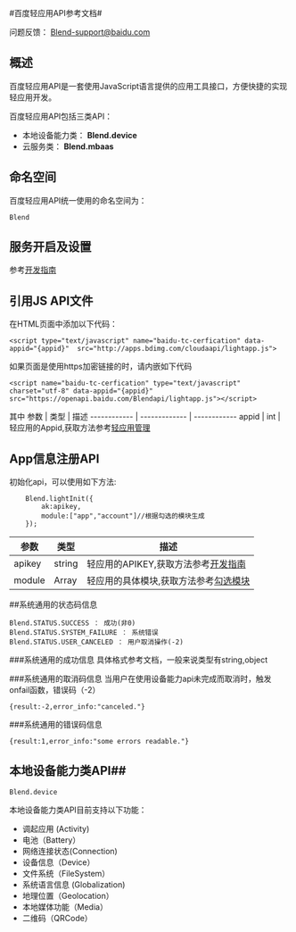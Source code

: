 #百度轻应用API参考文档#

问题反馈： [Blend-support@baidu.com](mailto:Blend-support@baidu.com)


## 概述 ##

百度轻应用API是一套使用JavaScript语言提供的应用工具接口，方便快捷的实现轻应用开发。

百度轻应用API包括三类API：

- 本地设备能力类： **Blend.device**
- 云服务类：   **Blend.mbaas**

## 命名空间

百度轻应用API统一使用的命名空间为：

    Blend

## 服务开启及设置

参考[开发指南](http://Blendjs.org/lightapp/docs/dev_guide#h2_1)
    
## 引用JS API文件

在HTML页面中添加以下代码：

    <script type="text/javascript" name="baidu-tc-cerfication" data-appid="{appid}"  src="http://apps.bdimg.com/cloudaapi/lightapp.js">
</script>

如果页面是使用https加密链接的时，请内嵌如下代码

    <script name="baidu-tc-cerfication" type="text/javascript" charset="utf-8" data-appid="{appid}" src="https://openapi.baidu.com/Blendapi/lightapp.js"></script>

其中
参数 | 类型 | 描述 
------------ | ------------- | ------------
appid | int | 轻应用的Appid,获取方法参考[轻应用管理](http://qing.baidu.com/)

## App信息注册API ##


初始化api，可以使用如下方法:
 
		Blend.lightInit({
			ak:apikey,
			module:["app","account"]//根据勾选的模块生成
		});

参数 | 类型 | 描述 
------------ | ------------- | ------------
apikey | string | 轻应用的APIKEY,获取方法参考[开发指南](http://Blendjs.org/lightapp/docs/dev_guide)
module | Array | 轻应用的具体模块,获取方法参考[勾选模块](http://Blendjs.org/lightapp/api-product)



##系统通用的状态码信息

    Blend.STATUS.SUCCESS ： 成功(非0)
    Blend.STATUS.SYSTEM_FAILURE ： 系统错误
    Blend.STATUS.USER_CANCELED ： 用户取消操作(-2)
    
###系统通用的成功信息
具体格式参考文档，一般来说类型有string,object

###系统通用的取消码信息
当用户在使用设备能力api未完成而取消时，触发onfail函数，错误码（-2）

    {result:-2,error_info:"canceled."}

###系统通用的错误码信息
    
    {result:1,error_info:"some errors readable."}

## 本地设备能力类API##
    Blend.device

本地设备能力类API目前支持以下功能：

- 调起应用 (Activity)
- 电池（Battery）
- 网络连接状态(Connection)
- 设备信息（Device）
- 文件系统（FileSystem）
- 系统语言信息 (Globalization)
- 地理位置（Geolocation）
- 本地媒体功能（Media）
- 二维码（QRCode）